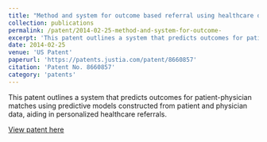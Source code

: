 ```yaml
---
title: "Method and system for outcome based referral using healthcare data of patient and physician populations"
collection: publications
permalink: /patent/2014-02-25-method-and-system-for-outcome-
excerpt: 'This patent outlines a system that predicts outcomes for patient-physician matches using predictive models constructed from patient and physician data, aiding in personalized healthcare referrals.'
date: 2014-02-25
venue: 'US Patent'
paperurl: 'https://patents.justia.com/patent/8660857'
citation: 'Patent No. 8660857'
category: 'patents'
---
```

This patent outlines a system that predicts outcomes for patient-physician matches using predictive models constructed from patient and physician data, aiding in personalized healthcare referrals.

[View patent here](https://patents.justia.com/patent/8660857)
